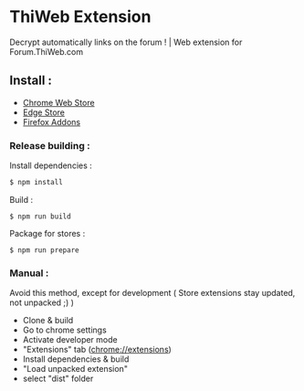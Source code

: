 # ThiWeb Extension
Decrypt automatically links on the forum ! | Web extension for Forum.ThiWeb.com

## Install : 
- [Chrome Web Store](https://chrome.google.com/webstore/detail/thiweb-auto-decrypt/noadaplbhpacekfmbhojlbldckniffce?hl=fr)
- [Edge Store](https://microsoftedge.microsoft.com/addons/detail/jgcopilbhgndmjfbckfbfehjpeapcaed)
- [Firefox Addons](https://addons.mozilla.org/fr/firefox/addon/thiweb-cryptdecrypt/)

### Release building :

Install dependencies :
```sh
$ npm install
```

Build :
```
$ npm run build
```

Package for stores :
```
$ npm run prepare
```

### Manual :

Avoid this method, except for development ( Store extensions stay updated, not unpacked ;) )

- Clone & build
- Go to chrome settings
- Activate developer mode
- "Extensions" tab ([chrome://extensions](chrome://extensions))
- Install dependencies & build
- "Load unpacked extension" 
- select "dist" folder
